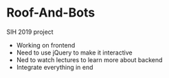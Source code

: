 # Roof-And-Bots
SIH 2019 project

<ul>
  <li>Working on frontend</li>
  <li>Need to use jQuery to make it interactive</li>
  <li>Ned to watch lectures to learn more about backend</li>
  <li>Integrate everything in end</li>
  </ul>
